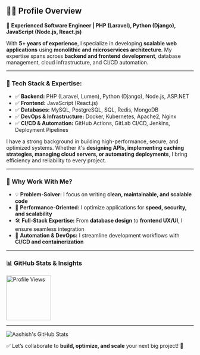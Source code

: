 ## **👨‍💻 Profile Overview**

🚀 **Experienced Software Engineer | PHP (Laravel), Python (Django), JavaScript (Node.js, React.js)**

With **5+ years of experience**, I specialize in developing **scalable web applications** using **monolithic and microservices architecture**. My expertise spans across **backend and frontend development**, database management, cloud infrastructure, and CI/CD automation.

---

### 🧠 **Tech Stack & Expertise:**

* ✅ **Backend:** PHP (Laravel, Lumen), Python (Django), Node.js, ASP.NET
* ✅ **Frontend:** JavaScript (React.js)
* ✅ **Databases:** MySQL, PostgreSQL, SQL, Redis, MongoDB
* ✅ **DevOps & Infrastructure:** Docker, Kubernetes, Apache2, Nginx
* ✅ **CI/CD & Automation:** GitHub Actions, GitLab CI/CD, Jenkins, Deployment Pipelines

I have a strong background in building high-performance, secure, and optimized systems. Whether it's **designing APIs, implementing caching strategies, managing cloud servers, or automating deployments**, I bring efficiency and reliability to every project.

---

### 🌟 **Why Work With Me?**

* 💡 **Problem-Solver:** I focus on writing **clean, maintainable, and scalable code**
* 🚀 **Performance-Oriented:** I optimize applications for **speed, security, and scalability**
* 🛠 **Full-Stack Expertise:** From **database design** to **frontend UX/UI**, I ensure seamless integration
* 🔄 **Automation & DevOps:** I streamline development workflows with **CI/CD and containerization**

---

### 📊 **GitHub Stats & Insights**

<img src="https://komarev.com/ghpvc/?username=iamaashishjha&style=flat-square&color=blue" alt="Profile Views" width="120"/>

---

![Aashish's GitHub Stats](https://github-readme-stats.vercel.app/api?username=iamaashishjha&show_icons=true&theme=github_dark)


✅ Let’s collaborate to **build, optimize, and scale** your next big project! 🚀
